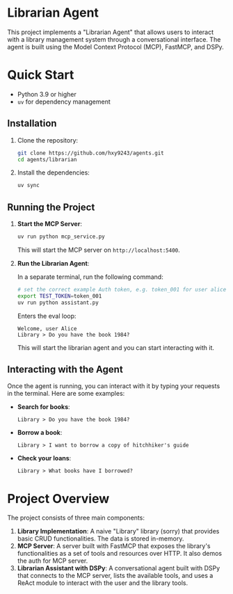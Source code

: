 # Librarian Agent

This project implements a "Librarian Agent" that allows users to interact with a library management system through a conversational interface. The agent is built using the Model Context Protocol (MCP), FastMCP, and DSPy.

# Quick Start

* Python 3.9 or higher
* `uv` for dependency management

## Installation

1.  Clone the repository:
    ```bash
    git clone https://github.com/hxy9243/agents.git
    cd agents/librarian
    ```

2.  Install the dependencies:
    ```bash
    uv sync
    ```

## Running the Project

1.  **Start the MCP Server**:
    ```bash
    uv run python mcp_service.py
    ```
    This will start the MCP server on `http://localhost:5400`.

2.  **Run the Librarian Agent**:

    In a separate terminal, run the following command:
    ```bash
    # set the correct example Auth token, e.g. token_001 for user alice
    export TEST_TOKEN=token_001
    uv run python assistant.py
    ```

    Enters the eval loop:

    ```
    Welcome, user Alice
    Library > Do you have the book 1984?
    ```

    This will start the librarian agent and you can start interacting with it.

## Interacting with the Agent

Once the agent is running, you can interact with it by typing your requests in the terminal. Here are some examples:

*   **Search for books**:
    ```
    Library > Do you have the book 1984?
    ```

*   **Borrow a book**:
    ```
    Library > I want to borrow a copy of hitchhiker's guide
    ```

*   **Check your loans**:
    ```
    Library > What books have I borrowed?
    ```


# Project Overview

The project consists of three main components:

1.  **Library Implementation**: A naive "Library" library (sorry) that provides basic CRUD functionalities. The data is stored in-memory.
2.  **MCP Server**: A server built with FastMCP that exposes the library's functionalities as a set of tools and resources over HTTP. It also demos the auth for MCP server.
3.  **Librarian Assistant with DSPy**: A conversational agent built with DSPy that connects to the MCP server, lists the available tools, and uses a ReAct module to interact with the user and the library tools.

